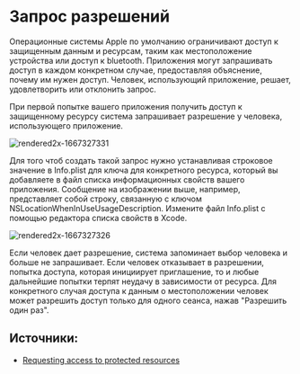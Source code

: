 # Запрос разрешений
Операционные системы Apple по умолчанию ограничивают доступ к защищенным данным и ресурсам, таким как местоположение устройства или доступ к bluetooth. Приложения могут запрашивать доступ в каждом конкретном случае, предоставляя объяснение, почему им нужен доступ. Человек, использующий приложение, решает, удовлетворить или отклонить запрос.

При первой попытке вашего приложения получить доступ к защищенному ресурсу система запрашивает разрешение у человека, использующего приложение.

![rendered2x-1667327331](https://github.com/DenDmitriev/iOS-Interview/assets/65191747/be93f866-1a7a-46c2-8d20-1f1ac26ce8af)

Для того чтоб создать такой запрос нужно устанавливая строковое значение в Info.plist для ключа для конкретного ресурса, который вы добавляете в файл списка информационных свойств вашего приложения. Сообщение на изображении выше, например, представляет собой строку, связанную с ключом NSLocationWhenInUseUsageDescription. Измените файл Info.plist с помощью редактора списка свойств в Xcode.

![rendered2x-1667327326](https://github.com/DenDmitriev/iOS-Interview/assets/65191747/fcb38b20-cb6c-4e2b-a058-174c45339d8d)

Если человек дает разрешение, система запоминает выбор человека и больше не запрашивает. Если человек отказывает в разрешении, попытка доступа, которая инициирует приглашение, то и любые дальнейшие попытки терпят неудачу в зависимости от ресурса. Для конкретного случая доступа к данным о местоположении человек может разрешить доступ только для одного сеанса, нажав "Разрешить один раз".

## Источники:
- [Requesting access to protected resources](https://developer.apple.com/documentation/uikit/protecting_the_user_s_privacy/requesting_access_to_protected_resources/)
